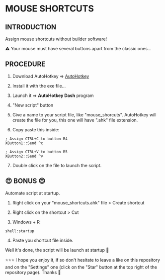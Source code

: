 # MOUSE SHORTCUTS

## INTRODUCTION
Assign mouse shortcuts without builder software!  

⚠️ Your mouse must have several buttons apart from the classic ones...

## PROCEDURE
1. Download AutoHotkey => [AutoHotkey](https://www.autohotkey.com/)

2. Install it with the exe file...  

3. Launch it => **AutoHotkey Dash** program  

4. "New script" button  

5. Give a name to your script file, like "mouse_shorcuts". AutoHotkey will create the file for you, this one will have ".ahk" file extension.  

6. Copy paste this inside:
```shell
; Assign CTRL+C to button B4
XButton1::Send ^c

; Assign CTRL+V to button B5
XButton2::Send ^v
```
7. Double click on the file to launch the script.  

## 😍 BONUS 😍
Automate script at startup.  

1. Right click on your "mouse_shortcuts.ahk" file > Create shortcut  

2. Right click on the shortcut > Cut  

3. Windows + R
```shell
shell:startup
```
4. Paste you shortcut file inside.  

Well it's done, the script will be launch at startup 🤙

⭐⭐⭐ I hope you enjoy it, if so don't hesitate to leave a like on this repository and on the "Settings" one (click on the "Star" button at the top right of the repository page). Thanks 🤗
